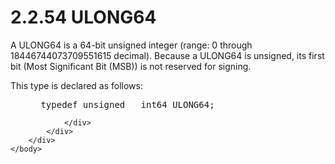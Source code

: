 <html dir="LTR" xmlns:mshelp="http://msdn.microsoft.com/mshelp" xmlns:ddue="http://ddue.schemas.microsoft.com/authoring/2003/5" xmlns:xlink="http://www.w3.org/1999/xlink" xmlns:tool="http://www.microsoft.com/tooltip">
    <head>
        <meta http-equiv="Content-Type" content="text/html; CHARSET=utf-8"></meta>
        <meta name="save" content="history"></meta>
        <title>2.2.54 ULONG64</title>
        <xml>
            <mshelp:toctitle title="2.2.54 ULONG64"></mshelp:toctitle>
            <mshelp:rltitle title="[MS-DTYP]: ULONG64"></mshelp:rltitle>
            <mshelp:keyword index="A" term="2dc4c492-95db-4fa6-ae2b-8546b13c9141"></mshelp:keyword>
            <mshelp:attr name="DCSext.ContentType" value="open specification"></mshelp:attr>
            <mshelp:attr name="AssetID" value="2dc4c492-95db-4fa6-ae2b-8546b13c9141"></mshelp:attr>
            <mshelp:attr name="TopicType" value="kbRef"></mshelp:attr>
            <mshelp:attr name="DCSext.Title" value="[MS-DTYP]: ULONG64" />
        </xml>
    </head>
    <body>
        <div id="header">
            <h1 class="heading">2.2.54 ULONG64</h1>
        </div>
        <div id="mainSection">
            <div id="mainBody">
                <div id="allHistory" class="saveHistory"></div>
                <div id="sectionSection0" class="section" name="collapseableSection">
                    

<p>A ULONG64 is a 64-bit unsigned integer (range: 0 through
18446744073709551615 decimal). Because a ULONG64 is unsigned, its first bit
(Most Significant Bit (MSB)) is not reserved for signing.</p>

<p>This type is declared as follows:</p>

<dl>
<dd>
<div><pre> typedef unsigned __int64 ULONG64;
</pre></div>
</dd></dl>


                </div>
            </div>
        </div>
    </body>
</html>